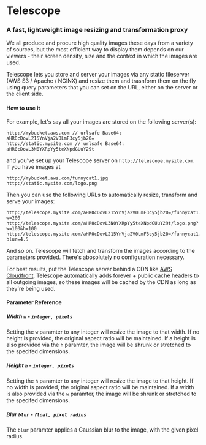# Telescope
### A fast, lightweight image resizing and transformation proxy

We all produce and procure high quality images these days from a variety of sources, but the most efficient way to display them depends on our viewers - their screen density, size and the context in which the images are used. 

Telescope lets you store and server your images via any static fileserver (AWS S3 / Apache / NGINX) and resize them and trasnform them on the fly using query parameters that you can set on the URL, either on the server or the client side.

#### How to use it
For example, let's say all your images are stored on the following server(s): 

	http://mybucket.aws.com // urlsafe Base64: aHR0cDovL215YnVja2V0LmF3cy5jb20=
    http://static.mysite.com // urlsafe Base64: aHR0cDovL3N0YXRpYy5teXNpdGUuY29t

and you've set up your Telescope server on `http://telescope.mysite.com`. If you have images at 

	http://mybucket.aws.com/funnycat1.jpg
    http://static.mysite.com/logo.png

Then you can use the following URLs to automatically resize, transform and serve your images:

	http://telescope.mysite.com/aHR0cDovL215YnVja2V0LmF3cy5jb20=/funnycat1.jpg?w=200
    http://telescope.mysite.com/aHR0cDovL3N0YXRpYy5teXNpdGUuY29t/logo.png?w=100&h=100
    http://telescope.mysite.com/aHR0cDovL215YnVja2V0LmF3cy5jb20=/funnycat1.jpg?blur=4.5
    
And so on. Telescope will fetch and transform the images according to the parameters provided. There's abosolutely no configuration necessary. 

For best results, put the Telescope server behind a CDN like [AWS Cloudfront](http://aws.amazon.com/cloudfront/). Telescope automatically adds forever + public cache headers to all outgoing images, so these images will be cached by the CDN as long as they're being used.

#### Parameter Reference
##### Width `w` - `integer, pixels`
Setting the `w` paramter to any integer will resize the image to that width. If no height is provided, the original aspect ratio will be maintained. If a height is also provided via the `h` paramter, the image will be shrunk or stretched to the specifed dimensions. 

##### Height `h` - `integer, pixels`
Setting the `h` paramter to any integer will resize the image to that height. If no width is provided, the original aspect ratio will be maintained. If a width is also provided via the `w` paramter, the image will be shrunk or stretched to the specifed dimensions.

##### Blur `blur` - `float, pixel radius`
The `blur` paramter applies a Gaussian blur to the image, with the given pixel radius.
